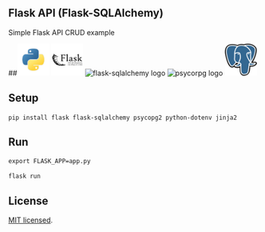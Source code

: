 ## Flask API (Flask-SQLAlchemy)
Simple Flask API CRUD example

##<img src="https://raw.githubusercontent.com/github/explore/80688e429a7d4ef2fca1e82350fe8e3517d3494d/topics/python/python.png" class="d-block rounded-1 mr-3 flex-shrink-0" alt="python logo" width="64" height="64">  <img src="https://raw.githubusercontent.com/github/explore/80688e429a7d4ef2fca1e82350fe8e3517d3494d/topics/flask/flask.png" class="d-block rounded-1 mr-3 flex-shrink-0" alt="flask logo" width="64" height="64"> <img src="https://flask-sqlalchemy.palletsprojects.com/en/2.x/_static/flask-sqlalchemy-logo.png" class="d-block rounded-1 mr-3 flex-shrink-0" alt="flask-sqlalchemy logo" width="64" height="64"> <img src="https://avatars.githubusercontent.com/u/2947270?s=200&v=4" class="d-block rounded-1 mr-3 flex-shrink-0" alt="psycorpg logo" width="64" height="64"> <img src="https://raw.githubusercontent.com/github/explore/80688e429a7d4ef2fca1e82350fe8e3517d3494d/topics/postgresql/postgresql.png" class="d-block rounded-1 mr-3 flex-shrink-0" alt="postgresql logo" width="64" height="64">

## Setup
```
pip install flask flask-sqlalchemy psycopg2 python-dotenv jinja2
```

## Run
```
export FLASK_APP=app.py
```
```
flask run
```

## License
[MIT licensed](LICENSE).